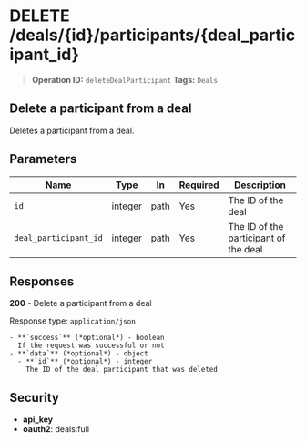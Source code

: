 # DELETE /deals/{id}/participants/{deal_participant_id}

> **Operation ID:** `deleteDealParticipant`
> **Tags:** `Deals`

## Delete a participant from a deal

Deletes a participant from a deal.

## Parameters

| Name | Type | In | Required | Description |
|------|------|-------|----------|-------------|
| `id` | integer | path | Yes | The ID of the deal |
| `deal_participant_id` | integer | path | Yes | The ID of the participant of the deal |

## Responses

**200** - Delete a participant from a deal

Response type: `application/json`

```
- **`success`** (*optional*) - boolean
  If the request was successful or not
- **`data`** (*optional*) - object
  - **`id`** (*optional*) - integer
    The ID of the deal participant that was deleted
```


## Security

- **api_key**
- **oauth2**: deals:full